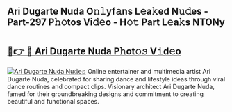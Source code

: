 ## Ari Dugarte Nuda O𝚗𝚕yf𝚊ns L𝚎a𝚔ed N𝚞𝚍es - Part-297 P𝚑𝚘tos Vi𝚍𝚎o - H𝚘𝚝 Part L𝚎a𝚔s NTONy

# <h2><a href="http://kf19q23.oniu.top/?m=Ari+Dugarte+Nuda">🔗👉 🔴 Ari Dugarte Nuda P𝚑ot𝚘𝚜 V𝚒d𝚎o</a></h2>

[![Ari Dugarte Nuda Nu𝚍e𝚜](https://i.imgur.com/0qMVB7G.gif)](http://kf19q23.oniu.top/?m=Ari+Dugarte+Nuda)
Online entertainer and multimedia artist Ari Dugarte Nuda, celebrated for sharing dance and lifestyle ideas through viral dance routines and compact clips. Visionary architect Ari Dugarte Nuda, famed for their groundbreaking designs and commitment to creating beautiful and functional spaces.  
